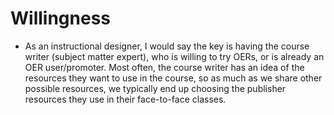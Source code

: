 # Willingness
* As an instructional designer, I would say the key is having the course writer (subject matter expert), who is willing to try OERs, or is already an OER user/promoter. Most often, the course writer has an idea of the resources they want to use in the course, so as much as we share other possible resources, we typically end up choosing the publisher resources they use in their face-to-face classes. 

